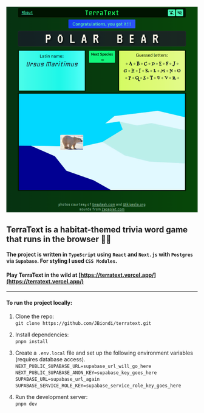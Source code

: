![Screenshot](./public/images/social/desktop-pb-vel-md.png)

## **TerraText** is a habitat-themed trivia word game that runs in the browser 🐻‍❄️ 

#### The project is written in `TypeScript` using `React` and `Next.js` with `Postgres` via `Supabase`. For styling I used `CSS Modules`.

#### Play TerraText in the wild at [https://terratext.vercel.app/](https://terratext.vercel.app/)

------------

#### To run the project locally:
1. Clone the repo:  
`git clone https://github.com/JBiondi/terratext.git`

2. Install dependencies:  
`pnpm install`

3. Create a `.env.local` file and set up the following environment variables (requires database access).    
`NEXT_PUBLIC_SUPABASE_URL=supabase_url_will_go_here`  
`NEXT_PUBLIC_SUPABASE_ANON_KEY=supabase_key_goes_here`  
`SUPABASE_URL=supabase_url_again`
`SUPABASE_SERVICE_ROLE_KEY=supabase_service_role_key_goes_here`  


4. Run the development server:  
`pnpm dev`
